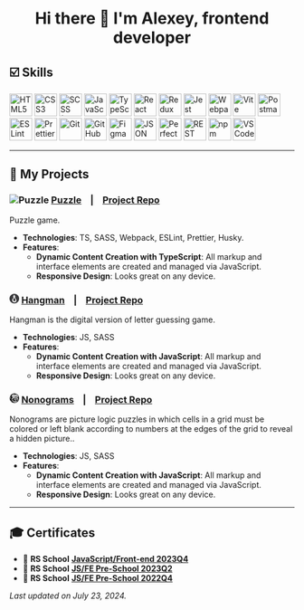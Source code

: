 <div align="center">
<h1> Hi there 👋 I'm Alexey, frontend developer </h1>
</div>
  
## ☑️ Skills

<div>
<img src="https://cdn.jsdelivr.net/gh/devicons/devicon/icons/html5/html5-original.svg" width="40" height="40" title="HTML5"/>
<img src="https://cdn.jsdelivr.net/gh/devicons/devicon/icons/css3/css3-original.svg" width="40" height="40" title="CSS3"/>
<img src="https://cdn.jsdelivr.net/gh/devicons/devicon/icons/sass/sass-original.svg" width="40" height="40" title="SCSS (SASS)"/>
<img src="https://cdn.jsdelivr.net/gh/devicons/devicon/icons/javascript/javascript-original.svg" width="40" height="40" title="JavaScript"/>
<img src="https://cdn.jsdelivr.net/gh/devicons/devicon/icons/typescript/typescript-original.svg" width="40" height="40" title="TypeScript"/>
<img src="https://cdn.jsdelivr.net/gh/devicons/devicon/icons/react/react-original.svg" width="40" height="40" title="React"/>
<img src="https://cdn.jsdelivr.net/gh/devicons/devicon/icons/redux/redux-original.svg" width="40" height="40" title="Redux"/>
<img src="https://cdn.jsdelivr.net/gh/devicons/devicon/icons/jest/jest-plain.svg" width="40" height="40" title="Jest"/>
<img src="https://cdn.jsdelivr.net/gh/devicons/devicon/icons/webpack/webpack-original.svg" width="40" height="40" title="Webpack"/>
<img src="https://avatars.githubusercontent.com/u/65625612?s=200&v=4" width="40" height="40" title="Vite"/>
<img src="https://www.vectorlogo.zone/logos/getpostman/getpostman-icon.svg" width="40" height="40" title="Postman"/>
<img src="https://cdn.jsdelivr.net/gh/devicons/devicon/icons/eslint/eslint-original.svg" width="40" height="40" title="ESLint"/>
<img src="https://simpleicons.org/icons/prettier.svg" width="40" height="40" title="Prettier"/>
<img src="https://cdn.jsdelivr.net/gh/devicons/devicon/icons/git/git-original.svg" width="40" height="40" title="Git"/>
<img src="https://cdn.jsdelivr.net/gh/devicons/devicon/icons/github/github-original.svg" width="40" height="40" title="GitHub"/>
<img src="https://cdn.jsdelivr.net/gh/devicons/devicon/icons/figma/figma-original.svg" width="40" height="40" title="Figma"/>
<img src="https://www.json.org/img/json160.gif" width="40" height="40" title="JSON">
<img src="https://lh3.googleusercontent.com/-O_pNhKsmQ8E2bAy_IfZIKG8sT1BMw0_2El6L7YVZhB1QzcOrZg0OBtXWQODcUqauYPHDziudWMMDLIgrsjSvTncDw=s60" width="40" height="40" title="PerfectPixel">
<img src="https://www.javacodegeeks.com/wp-content/uploads/2024/01/rest-api-icon.png" width="40" height="40" title="REST API">
<img src="https://cdn.icon-icons.com/icons2/2415/PNG/512/npm_original_wordmark_logo_icon_146402.png" width="40" height="40" title="npm (npm)" />
<img src="https://code.visualstudio.com/assets/images/code-stable.png" width="40" height="40" title="VS Code" />

---

## 💎 My Projects

### <img src="https://github.com/Alexey888888/23Q4/blob/rss-puzzle/rss-puzzle/src/assets/icons/favicon.ico" alt="Puzzle" width="17" height="17"> [Puzzle](https://alexey888888.github.io/23Q4/rss-puzzle/) &nbsp;&nbsp; | &nbsp;&nbsp; [Project Repo](https://github.com/Alexey888888/23Q4/tree/rss-puzzle)

Puzzle game. 

- **Technologies**: TS, SASS, Webpack, ESLint, Prettier, Husky.
- **Features**:
  -  **Dynamic Content Creation with TypeScript**: All markup and interface elements are created and managed via JavaScript.
  -  **Responsive Design**: Looks great on any device.

### <img src="https://raw.githubusercontent.com/Alexey888888/23Q4/hangman/hangman/src/img/png/hangman_icon.png" alt="Hangman" width="17" height="17"> [Hangman](https://alexey888888.github.io/23Q4/hangman/) &nbsp;&nbsp; | &nbsp;&nbsp; [Project Repo](https://github.com/Alexey888888/23Q4/tree/hangman)

Hangman is the digital version of letter guessing game. 

- **Technologies**: JS, SASS
- **Features**:
  -  **Dynamic Content Creation with JavaScript**: All markup and interface elements are created and managed via JavaScript.
  -  **Responsive Design**: Looks great on any device.

 ### <img src="https://github.com/Alexey888888/23Q4/blob/nonograms/nonograms/src/img/png/nonograms.png" alt="Nonograms" width="17" height="17"> [Nonograms](https://alexey888888.github.io/23Q4/nonograms/) &nbsp;&nbsp; | &nbsp;&nbsp; [Project Repo](https://github.com/Alexey888888/23Q4/tree/nonograms)

Nonograms are picture logic puzzles in which cells in a grid must be colored or left blank according to numbers at the edges of the grid to reveal a hidden picture.. 

- **Technologies**: JS, SASS
- **Features**:
  -  **Dynamic Content Creation with JavaScript**: All markup and interface elements are created and managed via JavaScript.
  -  **Responsive Design**: Looks great on any device.

---

## 🎓 Certificates
  - 📜 **RS School** **[JavaScript/Front-end 2023Q4](https://app.rs.school/certificate/5ovod77y)**
  - 📜  **RS School** **[JS/FE Pre-School 2023Q2](https://app.rs.school/certificate/gn4ast53)**
  - 📜  **RS School** **[JS/FE Pre-School 2022Q4](https://app.rs.school/certificate/fby351xa)**

*Last updated on July 23, 2024.*
  <!--
**Alexey888888/Alexey888888** is a ✨ _special_ ✨ repository because its `README.md` (this file) appears on your GitHub profile.

Here are some ideas to get you started:

- 🔭 I’m currently working on ...
- 🌱 I’m currently learning ...
- 👯 I’m looking to collaborate on ...
- 🤔 I’m looking for help with ...
- 💬 Ask me about ...
- 📫 How to reach me: ...
- 😄 Pronouns: ...
- ⚡ Fun fact: ...
-->
